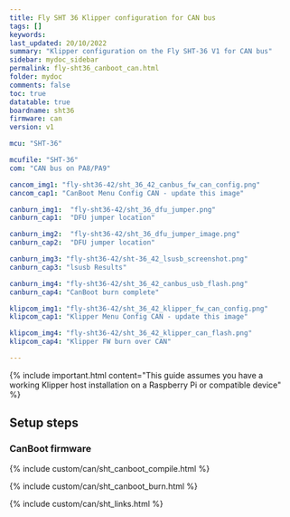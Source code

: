 ```yaml
---
title: Fly SHT 36 Klipper configuration for CAN bus
tags: []
keywords: 
last_updated: 20/10/2022
summary: "Klipper configuration on the Fly SHT-36 V1 for CAN bus"
sidebar: mydoc_sidebar
permalink: fly-sht36_canboot_can.html
folder: mydoc
comments: false
toc: true
datatable: true
boardname: sht36
firmware: can
version: v1

mcu: "SHT-36"

mcufile: "SHT-36"
com: "CAN bus on PA8/PA9"

cancom_img1: "fly-sht36-42/sht_36_42_canbus_fw_can_config.png"
cancom_cap1: "CanBoot Menu Config CAN - update this image"

canburn_img1:  "fly-sht36-42/sht_36_dfu_jumper.png"
canburn_cap1:  "DFU jumper location" 

canburn_img2:  "fly-sht36-42/sht_36_dfu_jumper_image.png"
canburn_cap2:  "DFU jumper location"

canburn_img3: "fly-sht36-42/sht-36_42_lsusb_screenshot.png"
canburn_cap3: "lsusb Results"

canburn_img4: "fly-sht36-42/sht_36_42_canbus_usb_flash.png"
canburn_cap4: "CanBoot burn complete"

klipcom_img1: "fly-sht36-42/sht_36_42_klipper_fw_can_config.png"
klipcom_cap1: "Klipper Menu Config CAN - update this image"

klipcom_img4: "fly-sht36-42/sht_36_42_klipper_can_flash.png"
klipcom_cap4: "Klipper FW burn over CAN"

---
```


{% include important.html content="This guide assumes you have a working Klipper host installation on a Raspberry Pi or compatible device" %}



## Setup steps

### CanBoot firmware

{% include custom/can/sht_canboot_compile.html %}

{% include custom/can/sht_canboot_burn.html %}

{% include custom/can/sht_links.html %}

